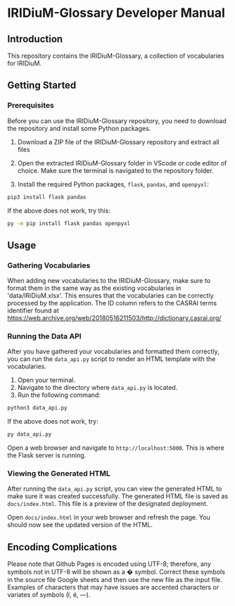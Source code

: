 # IRIDiuM-Glossary Developer Manual

## Introduction

This repository contains the IRIDiuM-Glossary, a collection of vocabularies for IRIDiuM.

## Getting Started

### Prerequisites

Before you can use the IRIDiuM-Glossary repository, you need to download the repository and install some Python packages. 

1. Download a ZIP file of the IRIDiuM-Glossary repository and extract all files

2. Open the extracted IRIDiuM-Glossary folder in VScode or code editor of choice. Make sure the terminal is navigated to the repository folder.

3. Install the required Python packages, `flask`, `pandas`, and `openpyxl`:

```bash
pip3 install flask pandas
```
If the above does not work, try this: 
```bash
py -m pip install flask pandas openpyxl
```

## Usage

### Gathering Vocabularies

When adding new vocabularies to the IRIDiuM-Glossary, make sure to format them in the same way as the existing vocabularies in 'data/IRiDiuM.xlsx'. This ensures that the vocabularies can be correctly processed by the application.
The ID column refers to the CASRAI terms identifier found at https://web.archive.org/web/20180516211503/http://dictionary.casrai.org/

### Running the Data API

After you have gathered your vocabularies and formatted them correctly, you can run the `data_api.py` script to render an HTML template with the vocabularies.

1. Open your terminal.
2. Navigate to the directory where `data_api.py` is located.
3. Run the following command:

```bash
python3 data_api.py
```
If the above does not work, try:
```bash
py data_api.py
```
Open a web browser and navigate to `http://localhost:5000`. This is where the Flask server is running.

### Viewing the Generated HTML

After running the `data_api.py` script, you can view the generated HTML to make sure it was created successfully. The generated HTML file is saved as `docs/index.html`. This file is a preview of the designated deployment.

Open `docs/index.html` in your web browser and refresh the page. You should now see the updated version of the HTML.

## Encoding Complications

Please note that Github Pages is encoded using UTF-8; therefore, any symbols not in UTF-8 will be shown as a � symbol. Correct these symbols in the source file Google sheets and then use the new file as the input file. Examples of characters that may have issues are accented characters or variates of symbols (ï, é, —). 
